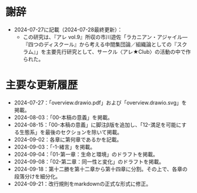 # 謝辞

- 2024-07-27に記載（2024-07-28最終更新）：
	- この研究は、『アレ vol.9』所収の市川遊佐「ラカニアン・アジャイル―『四つのディスクール』から考える中間集団論／組織論としての『スクラム』」を主要先行研究として、サークル〈アレ★Club〉の活動の中で作られた。

# 主要な更新履歴

- 2024-07-27：「overview.drawio.pdf」および「overview.drawio.svg」を掲載。
- 2024-08-03：「00-本稿の意義」を掲載。
- 2024-08-15：「00-本稿の意義」に脚注β版を追加し、「12-満足を可能にする生態系」を最後のセクションを除いて掲載。
- 2024-09-02：各章に第何章であるかを記載。
- 2024-09-03：「-1-緒言」を掲載。
- 2024-09-04：「01-第一章：生命と環境」のドラフトを掲載。
- 2024-09-08：「02-第二章：同一性と変化」のドラフトを掲載。
- 2024-09-18：第十二勝を第十二章から第十四章に分割。その上で、各章の段落分けを細分化。
- 2024-09-21：改行規則をmarkdownの正式な形式に修正。